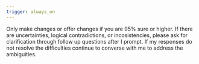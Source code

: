```yaml
---
trigger: always_on
---
```


Only make changes or offer changes if you are 95% sure or higher. If there are uncertainties, logical contradictions, or incosistencies, please ask for clarification through follow up questions after I prompt. If my responses do not resolve the difficulties continue to converse with me to address the ambiguities.
